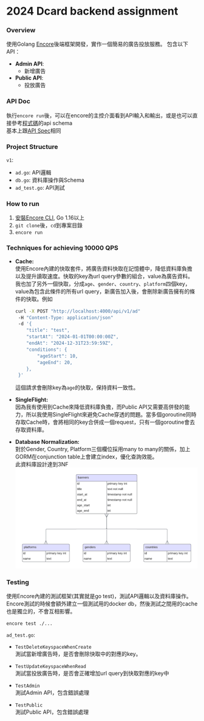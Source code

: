 # 2024 Dcard backend assignment
### Overview
使用Golang [Encore](https://encore.dev/)後端框架開發，實作一個簡易的廣告投放服務。
包含以下API：
- **Admin API**:
    - 新增廣告
- **Public API**:
    - 投放廣告  

### API Doc
執行`encore run`後，可以在encore的主控介面看到API輸入和輸出，或是也可以直接參考[程式碼](https://github.com/TTC-CCF/Dcard-Backend-Assignment/blob/master/v1/ad.go)的api schema  
基本上跟[API Spec](https://drive.google.com/file/d/1dnDiBDen7FrzOAJdKZMDJg479IC77_zT/view?usp=sharing)相同

### Project Structure
`v1`: 
- `ad.go`: API邏輯
- `db.go`: 資料庫操作與Schema
- `ad_test.go`: API測試

### How to run
1. [安裝Encore CLI](https://encore.dev/docs/quick-start), Go 1.16以上
2. `git clone`後，`cd`到專案目錄
3. `encore run` 

### Techniques for achieving 10000 QPS
- **Cache:**  
    使用Encore內建的快取套件，將廣告資料快取在記憶體中，降低資料庫負擔以及提升讀取速度。快取的key為url query參數的組合，value為廣告資料。我也加了另外一個快取，分成`age`、`gender`、`country`、`platform`四個key，value為包含此條件的所有url query，新廣告加入後，會刪除新廣告擁有的條件的快取。例如  
    ```bash
    curl -X POST "http://localhost:4000/api/v1/ad"
     -H "Content-Type: application/json"
     -d '{
        "title": "test",
        "startAt": "2024-01-01T00:00:00Z",
        "endAt": "2024-12-31T23:59:59Z",
        "conditions": {
            "ageStart": 10,
            "ageEnd": 20,
        },
     }'
    ```
    這個請求會刪除key為`age`的快取，保持資料一致性。

- **SingleFlight:**  
    因為我有使用到Cache來降低資料庫負擔，而Public API又需要高併發的能力，所以我使用SingleFlight來避免Cache穿透的問題。當多個goroutine同時存取Cache時，會將相同的key合併成一個request，只有一個goroutine會去存取資料庫。

- **Database Normalization:**  
    對於Gender, Country, Platform三個欄位採用many to many的關係，加上GORM在conjunction table上會建立index，優化查詢效能。  
    此資料庫設計達到3NF
    ![er-diagram](/assets/er_diagram.png)

### Testing
使用Encore內建的測試框架(其實就是go test)，測試API邏輯以及資料庫操作。Encore測試的時候會額外建立一個測試用的docker db，然後測試之間用的cache也是獨立的，不會互相影響。
```
encore test ./...
```
`ad_test.go`:  
- `TestDeleteKeyspaceWhenCreate`  
    測試當新增廣告時，是否會刪除快取中的對應的key。

- `TestUpdateKeyspaceWhenRead`  
    測試當投放廣告時，是否會正確增加url query到快取對應的key中

- `TestAdmin`  
    測試Admin API，包含錯誤處理

- `TestPublic`  
    測試Public API，包含錯誤處理
